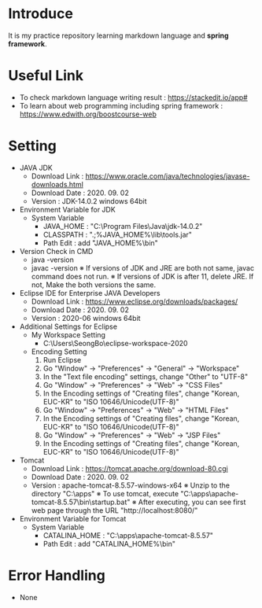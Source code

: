 # Introduce
It is my practice repository learning markdown language and **spring framework**.

# Useful Link
+ To check markdown language writing result : https://stackedit.io/app#
+ To learn about web programming including spring framework : https://www.edwith.org/boostcourse-web

# Setting
- JAVA JDK
	+ Download Link : https://www.oracle.com/java/technologies/javase-downloads.html
	+ Download Date : 2020. 09. 02   
	+ Version : JDK-14.0.2 windows 64bit
- Environment Variable for JDK
	+ System Variable
		+ JAVA_HOME : "C:\Program Files\Java\jdk-14.0.2"
		+ CLASSPATH : ".;%JAVA_HOME%\lib\tools.jar"
		+ Path Edit : add "JAVA_HOME%\bin"
- Version Check in CMD
	+ java -version
	+ javac -version
		※ If versions of JDK and JRE are both not same, javac command does not run.
		※ If versions of JDK is after 11, delete JRE. If not, Make the both versions the same.
- Eclipse IDE for Enterprise JAVA Developers
	+ Download Link : https://www.eclipse.org/downloads/packages/
	+ Download Date : 2020. 09. 02
	+ Version : 2020-06 windows 64bit
- Additional Settings for Eclipse
	+ My Workspace Setting
		+ C:\Users\SeongBo\eclipse-workspace-2020
	+ Encoding Setting
		1. Run Eclipse
		2. Go "Window" -> "Preferences" -> "General" -> "Workspace"
		3. In the "Text file encoding" settings, change "Other" to "UTF-8"
		4. Go "Window" -> "Preferences" -> "Web" -> "CSS Files"
		5. In the Encoding settings of "Creating files", change "Korean, EUC-KR" to "ISO 10646/Unicode(UTF-8)"
		6. Go "Window" -> "Preferences" -> "Web" -> "HTML Files"
		7. In the Encoding settings of "Creating files", change "Korean, EUC-KR" to "ISO 10646/Unicode(UTF-8)"
		8. Go "Window" -> "Preferences" -> "Web" -> "JSP Files"
		9. In the Encoding settings of "Creating files", change "Korean, EUC-KR" to "ISO 10646/Unicode(UTF-8)"
- Tomcat
	+ Download Link : https://tomcat.apache.org/download-80.cgi
	+ Download Date : 2020. 09. 02
	+ Version : apache-tomcat-8.5.57-windows-x64
	※ Unzip to the directory "C:\apps"
	※ To use tomcat, execute "C:\apps\apache-tomcat-8.5.57\bin\startup.bat"
	※ After executing, you can see first web page through the URL "http://localhost:8080/"
- Environment Variable for Tomcat
	+ System Variable
		+ CATALINA_HOME : "C:\apps\apache-tomcat-8.5.57"
		+ Path Edit : add "CATALINA_HOME%\bin"
# Error Handling
- None
